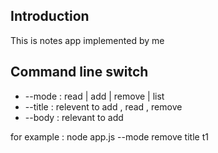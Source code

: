 <h2>Introduction</h2>
This is notes app implemented by me

<h2>Command line switch</h2>
<ul>
<li>--mode : read | add | remove | list</li>
<li>--title : relevent to add , read , remove
<li>--body : relevant to add</li>
</ul>

for example : node app.js --mode remove title t1